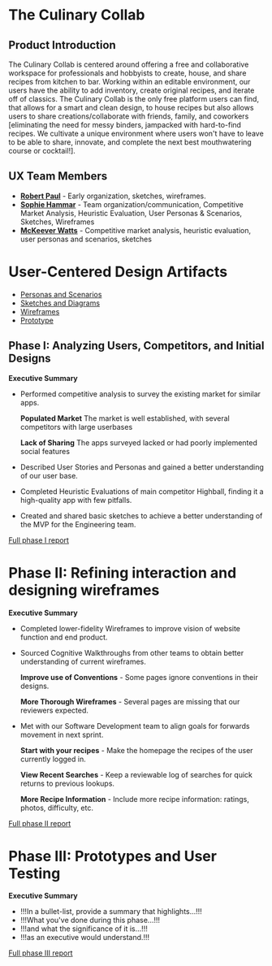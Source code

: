 # The Culinary Collab


## **Product Introduction**
The Culinary Collab is centered around offering a free and collaborative workspace for professionals and hobbyists to create, house, and share recipes from kitchen to bar. Working within an editable environment, our users have the ability to add inventory, create original recipes, and iterate off of classics. The Culinary Collab is the only free platform users can find, that allows for a smart and clean design, to house recipes but also allows users to share creations/collaborate with friends, family, and coworkers [eliminating the need for messy binders, jampacked with hard-to-find recipes. We cultivate a unique environment where users won't have to leave to be able to share, innovate, and complete the next best mouthwatering course or cocktail!].

## UX Team Members

* **[Robert Paul](https://usabilityengineering.github.io/ux-portfolio-robkpaul/)** - Early organization, sketches, wireframes.
* **[Sophie Hammar](https://usabilityengineering.github.io/ux-portfolio-shammar001/)** - Team organization/communication, Competitive Market Analysis, Heuristic Evaluation, User Personas & Scenarios, Sketches, Wireframes
* **[McKeever Watts](https://usabilityengineering.github.io/ux-portfolio-Prospector/)** - Competitive market analysis, heuristic evaluation, user personas and scenarios, sketches 

# User-Centered Design Artifacts

* [Personas and Scenarios](personas/)
* [Sketches and Diagrams](sketches/)
* [Wireframes](wireframes/)
* [Prototype](#)

## Phase I: Analyzing Users, Competitors, and Initial Designs

**Executive Summary**

* Performed competitive analysis to survey the existing market for similar apps.

    **Populated Market** The market is well established, with several competitors with large userbases

    **Lack of Sharing** The apps surveyed lacked or had poorly implemented social features

* Described User Stories and Personas and gained a  better understanding of our user base.

* Completed Heuristic Evaluations of main competitor Highball, finding it a high-quality app with few pitfalls.

* Created and shared basic sketches to achieve a better understanding of the MVP for the Engineering team.

[Full phase I report](phaseI/)

# Phase II: Refining interaction and designing wireframes

**Executive Summary**

* Completed lower-fidelity Wireframes to improve vision of website function and end product.

* Sourced Cognitive Walkthroughs from other teams to obtain better understanding of current wireframes.

    **Improve use of Conventions** - Some pages ignore conventions in their designs.

    **More Thorough  Wireframes** - Several pages are missing that our reviewers expected.

* Met with our Software Development team to align goals for forwards movement in next sprint.
    
    **Start with your recipes** - Make the homepage the recipes of the user currently logged in.

    **View Recent Searches** - Keep a reviewable log of searches for quick returns to previous lookups.

    **More Recipe Information** - Include more recipe information: ratings, photos, difficulty, etc.

[Full phase II report](phaseII/)

# Phase III: Prototypes and User Testing

**Executive Summary**

* !!!In a bullet-list, provide a summary that highlights...!!!
* !!!What you've done during this phase...!!!
* !!!and what the significance of it is...!!!
* !!!as an executive would understand.!!!

[Full phase III report](phaseIII/)
